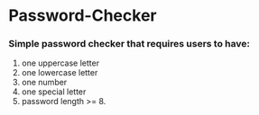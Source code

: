 # Password-Checker
### Simple password checker that requires users to have: <br>
1. one uppercase letter  
2. one lowercase letter  
3. one number  
4. one special letter  
5. password length >= 8.